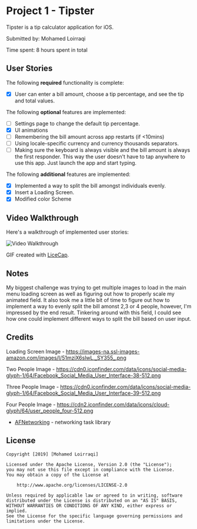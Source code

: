 # Project 1 - Tipster

Tipster is a tip calculator application for iOS.

Submitted by: Mohamed Loirraqi

Time spent: 8 hours spent in total

## User Stories

The following **required** functionality is complete:

* [X] User can enter a bill amount, choose a tip percentage, and see the tip and total values.

The following **optional** features are implemented:

* [ ] Settings page to change the default tip percentage.
* [X] UI animations
* [ ] Remembering the bill amount across app restarts (if <10mins)
* [ ] Using locale-specific currency and currency thousands separators.
* [ ] Making sure the keyboard is always visible and the bill amount is always the first responder. This way the user doesn't have to tap anywhere to use this app. Just launch the app and start typing.

The following **additional** features are implemented:

* [X] Implemented a way to split the bill amongst individuals evenly.
* [X] Insert a Loading Screen.
* [X] Modified color Scheme

## Video Walkthrough

Here's a walkthrough of implemented user stories:

<img src='http://g.recordit.co/WwvlYrei1E.gif' title='Video Walkthrough' width='' alt='Video Walkthrough' />

GIF created with [LiceCap](http://www.cockos.com/licecap/).

## Notes

My biggest challenge was trying to get multiple images to load in the main menu loading screen as well as figuring out how to properly scale my animated field. It also took me a little bit of time to figure out how to implement a way to evenly split the bill amonst 2,3 or 4 people, however, I'm impressed by the end result. Tinkering around with this field, I could see how one could implement different ways to split the bill based on user input.

## Credits

Loading Screen Image - https://images-na.ssl-images-amazon.com/images/I/51mziX6slwL._SY355_.png

Two People Image - https://cdn0.iconfinder.com/data/icons/social-media-glyph-1/64/Facebook_Social_Media_User_Interface-38-512.png

Three People Image - https://cdn0.iconfinder.com/data/icons/social-media-glyph-1/64/Facebook_Social_Media_User_Interface-39-512.png

Four People Image - https://cdn2.iconfinder.com/data/icons/cloud-glyph/64/user_people_four-512.png

- [AFNetworking](https://github.com/AFNetworking/AFNetworking) - networking task library

## License

    Copyright [2019] [Mohamed Loirraqi]

    Licensed under the Apache License, Version 2.0 (the "License");
    you may not use this file except in compliance with the License.
    You may obtain a copy of the License at

        http://www.apache.org/licenses/LICENSE-2.0

    Unless required by applicable law or agreed to in writing, software
    distributed under the License is distributed on an "AS IS" BASIS,
    WITHOUT WARRANTIES OR CONDITIONS OF ANY KIND, either express or implied.
    See the License for the specific language governing permissions and
    limitations under the License.
